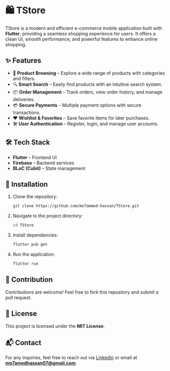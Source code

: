# 🛍️ TStore

TStore is a modern and efficient e-commerce mobile application built with **Flutter**, providing a seamless shopping experience for users. It offers a clean UI, smooth performance, and powerful features to enhance online shopping.

## ✨ Features
- 🛒 **Product Browsing** – Explore a wide range of products with categories and filters.
- 🔍 **Smart Search** – Easily find products with an intuitive search system.
- 📦 **Order Management** – Track orders, view order history, and manage deliveries.
- 💳 **Secure Payments** – Multiple payment options with secure transactions.
- ❤️ **Wishlist & Favorites** – Save favorite items for later purchases.
- 🛠 **User Authentication** – Register, login, and manage user accounts.

## 🛠️ Tech Stack
- **Flutter** – Frontend UI
- **Firebase** – Backend services
- **BLoC (Cubit)** – State management

## 🚀 Installation
1. Clone the repository:
   ```sh
   git clone https://github.com/mo7ammed-hassan/TStore.git
   ```
2. Navigate to the project directory:
   ```sh
   cd TStore
   ```
3. Install dependencies:
   ```sh
   flutter pub get
   ```
4. Run the application:
   ```sh
   flutter run
   ```

## 📌 Contribution
Contributions are welcome! Feel free to fork this repository and submit a pull request.

## 📄 License
This project is licensed under the **MIT License**.

## 📬 Contact
For any inquiries, feel free to reach out via [LinkedIn](https://linkedin.com/in/mo7ammed-hassan) or email at **mo7amedhassan07@gmail.com**.
